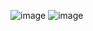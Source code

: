 ![image](https://github.com/user-attachments/assets/86d1f4ed-3de8-4480-9617-1ed363cbe6f8)
![image](https://github.com/user-attachments/assets/0d9952e3-6755-416b-bb49-f8865f11c2b1)
